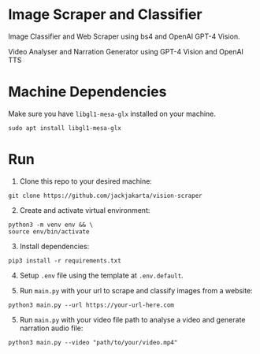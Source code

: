 # Image Scraper and Classifier

Image Classifier and Web Scraper using bs4 and OpenAI GPT-4 Vision.

Video Analyser and Narration Generator using GPT-4 Vision and OpenAI TTS

# Machine Dependencies

Make sure you have `libgl1-mesa-glx` installed on your machine.

```commandline
sudo apt install libgl1-mesa-glx
```

# Run

1. Clone this repo to your desired machine:

```commandline
git clone https://github.com/jackjakarta/vision-scraper
```

2. Create and activate virtual environment:

```commandline
python3 -m venv env && \
source env/bin/activate
```

3. Install dependencies:

```commandline
pip3 install -r requirements.txt
```

4. Setup `.env` file using the template at `.env.default`.

5. Run `main.py` with your url to scrape and classify images from a website:

```commandline
python3 main.py --url https://your-url-here.com
```

5. Run `main.py` with your video file path to analyse a video and generate narration audio file:

```commandline
python3 main.py --video "path/to/your/video.mp4"
```
